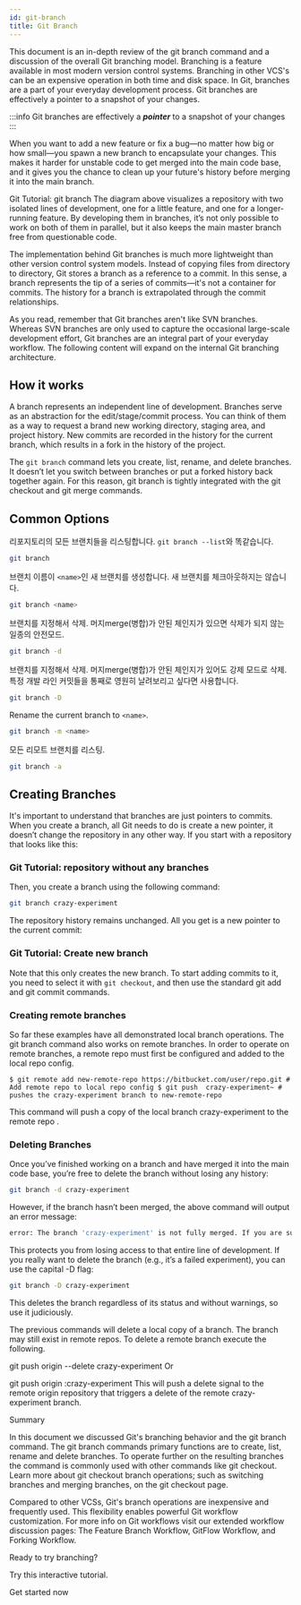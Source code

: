 ```yaml
---
id: git-branch
title: Git Branch
---
```


This document is an in-depth review of the git branch command and a discussion of the overall Git branching model. Branching is a feature available in most modern version control systems. Branching in other VCS's can be an expensive operation in both time and disk space. In Git, branches are a part of your everyday development process. Git branches are effectively a pointer to a snapshot of your changes.

:::info
Git branches are effectively a ***pointer*** to a snapshot of your changes
:::

When you want to add a new feature or fix a bug—no matter how big or how small—you spawn a new branch to encapsulate your changes. This makes it harder for unstable code to get merged into the main code base, and it gives you the chance to clean up your future's history before merging it into the main branch.

Git Tutorial: git branch
The diagram above visualizes a repository with two isolated lines of development, one for a little feature, and one for a longer-running feature. By developing them in branches, it’s not only possible to work on both of them in parallel, but it also keeps the main master branch free from questionable code.

The implementation behind Git branches is much more lightweight than other version control system models. Instead of copying files from directory to directory, Git stores a branch as a reference to a commit. In this sense, a branch represents the tip of a series of commits—it's not a container for commits. The history for a branch is extrapolated through the commit relationships.

As you read, remember that Git branches aren't like SVN branches. Whereas SVN branches are only used to capture the occasional large-scale development effort, Git branches are an integral part of your everyday workflow. The following content will expand on the internal Git branching architecture.

## How it works
A branch represents an independent line of development. Branches serve as an abstraction for the edit/stage/commit process. You can think of them as a way to request a brand new working directory, staging area, and project history. New commits are recorded in the history for the current branch, which results in a fork in the history of the project.

The `git branch` command lets you create, list, rename, and delete branches. It doesn’t let you switch between branches or put a forked history back together again. For this reason, git branch is tightly integrated with the git checkout and git merge commands.

## Common Options

리포지토리의 모든 브랜치들을 리스팅합니다. `git branch --list`와 똑같습니다.

```bash
git branch
```

브랜치 이름이 `<name>`인 새 브랜치를 생성합니다. 새 브랜치를 체크아웃하지는 않습니다.

```bash
git branch <name>
```

브랜치를 지정해서 삭제. 머지merge(병합)가 안된 체인지가 있으면 삭제가 되지 않는 일종의 안전모드.

```bash
git branch -d 
```

브랜치를 지정해서 삭제. 머지merge(병합)가 안된 체인지가 있어도 강제 모드로 삭제. 특정 개발 라인 커밋들을 통째로 영원히 날려보리고 싶다면 사용합니다.

```bash
git branch -D
```

Rename the current branch to `<name>`.

```bash
git branch -m <name>
```
 
모든 리모트 브랜치를 리스팅.

```bash
git branch -a
```

## Creating Branches

It's important to understand that branches are just pointers to commits. When you create a branch, all Git needs to do is create a new pointer, it doesn’t change the repository in any other way. If you start with a repository that looks like this:

### Git Tutorial: repository without any branches
Then, you create a branch using the following command:

```bash
git branch crazy-experiment
```

The repository history remains unchanged. All you get is a new pointer to the current commit:

### Git Tutorial: Create new branch
Note that this only creates the new branch. To start adding commits to it, you need to select it with `git checkout`, and then use the standard git add and git commit commands. 

### Creating remote branches
So far these examples have all demonstrated local branch operations. The git branch command also works on remote branches. In order to operate on remote branches, a remote repo must first be configured and added to the local repo config.
 
 ```
$ git remote add new-remote-repo https://bitbucket.com/user/repo.git # Add remote repo to local repo config $ git push  crazy-experiment~ # pushes the crazy-experiment branch to new-remote-repo
```

This command will push a copy of the local branch crazy-experiment to the remote repo .

### Deleting Branches
Once you’ve finished working on a branch and have merged it into the main code base, you’re free to delete the branch without losing any history:

```bash
git branch -d crazy-experiment
```

However, if the branch hasn’t been merged, the above command will output an error message:

```bash
error: The branch 'crazy-experiment' is not fully merged. If you are sure you want to delete it, run 'git branch -D crazy-experiment'.
```

This protects you from losing access to that entire line of development. If you really want to delete the branch (e.g., it’s a failed experiment), you can use the capital -D flag:

```bash
git branch -D crazy-experiment
```

This deletes the branch regardless of its status and without warnings, so use it judiciously.

The previous commands will delete a local copy of a branch. The branch may still exist in remote repos. To delete a remote branch execute the following.

 
git push origin --delete crazy-experiment
Or

git push origin :crazy-experiment
This will push a delete signal to the remote origin repository that triggers a delete of the remote crazy-experiment branch.

Summary

In this document we discussed Git's branching behavior and the git branch command. The git branch commands primary functions are to create, list, rename and delete branches. To operate further on the resulting branches the command is commonly used with other commands like git checkout. Learn more about git checkout branch operations; such as switching branches and merging branches, on the git checkout page.

Compared to other VCSs, Git's branch operations are inexpensive and frequently used. This flexibility enables powerful Git workflow customization. For more info on Git workflows visit our extended workflow discussion pages: The
Feature Branch Workflow, GitFlow Workflow, and Forking Workflow. 

Ready to try branching?

Try this interactive tutorial.

Get started now
